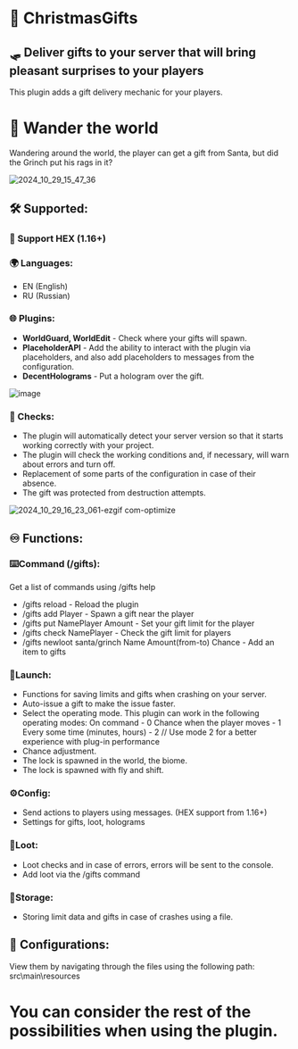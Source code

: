 # 🎁 **ChristmasGifts**
## 🛷 Deliver gifts to your server that will bring pleasant surprises to your players 
This plugin adds a gift delivery mechanic for your players.
# 🚶 Wander the world
Wandering around the world, the player can get a gift from Santa, but did the Grinch put his rags in it?

![2024_10_29_15_47_36](https://github.com/user-attachments/assets/9dbf7a66-2234-45f5-85d9-f3538e6392ef)
## 🛠️ Supported:
### 🔮 Support HEX (1.16+)
### 🌍 Languages:
- EN (English)
- RU (Russian)
### 🌐 Plugins:
- **WorldGuard, WorldEdit** - Check where your gifts will spawn.
- **PlaceholderAPI** - Add the ability to interact with the plugin via placeholders, and also add placeholders to messages from the configuration.
- **DecentHolograms** - Put a hologram over the gift. 

![image](https://github.com/user-attachments/assets/50eaaa9b-1cfe-4609-b305-85d4453c44eb)

### 🔎 Checks:
- The plugin will automatically detect your server version so that it starts working correctly with your project.
- The plugin will check the working conditions and, if necessary, will warn about errors and turn off.
- Replacement of some parts of the configuration in case of their absence.
- The gift was protected from destruction attempts.

![2024_10_29_16_23_061-ezgif com-optimize](https://github.com/user-attachments/assets/143b3c1d-d69b-4a13-bd5e-10acf4750c32)

## ♾️ Functions:
### ⌨️Command (/gifts):
Get a list of commands using /gifts help
- /gifts reload - Reload the plugin
- /gifts add Player - Spawn a gift near the player
- /gifts put NamePlayer Amount - Set your gift limit for the player
- /gifts check NamePlayer - Check the gift limit for players
- /gifts newloot santa/grinch Name Amount(from-to) Chance - Add an item to gifts
### 🚀Launch:
- Functions for saving limits and gifts when crashing on your server.
- Auto-issue a gift to make the issue faster.
- Select the operating mode. This plugin can work in the following operating modes:
  On command - 0
  Chance when the player moves - 1
  Every some time (minutes, hours) - 2
// Use mode 2 for a better experience with plug-in performance
- Chance adjustment.
- The lock is spawned in the world, the biome.
- The lock is spawned with fly and shift.
### ⚙️Config:
- Send actions to players using messages. (HEX support from 1.16+)
- Settings for gifts, loot, holograms
### 🎁Loot:
- Loot checks and in case of errors, errors will be sent to the console.
- Add loot via the /gifts command
### 🔐Storage:
- Storing limit data and gifts in case of crashes using a file.
## 📝 Configurations:
View them by navigating through the files using the following path: src\main\resources

# You can consider the rest of the possibilities when using the plugin.
